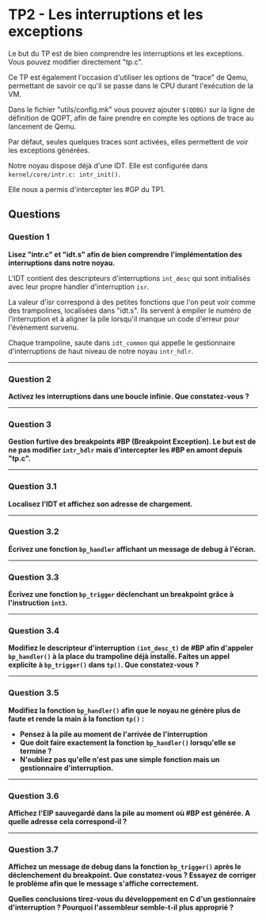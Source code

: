 # TP2 - Les interruptions et les exceptions

Le but du TP est de bien comprendre les interruptions et les exceptions. Vous pouvez modifier directement "tp.c".

Ce TP est également l'occasion d'utiliser les options de "trace" de Qemu, permettant de savoir ce qu'il se passe dans le CPU durant l'exécution de la VM.

Dans le fichier "utils/config.mk" vous pouvez ajouter `$(QDBG)` sur la ligne de définition de QOPT, afin de faire prendre en compte les options de trace au lancement de Qemu.

Par défaut, seules quelques traces sont activées, elles permettent de voir les exceptions générées.

Notre noyau dispose déjà d'une IDT. Elle est configurée dans `kernel/core/intr.c: intr_init()`.

Elle nous a permis d'intercepter les #GP du TP1.


## Questions

### Question 1

**Lisez "intr.c" et "idt.s" afin de bien comprendre l'implémentation des interruptions dans notre noyau.**

L'IDT contient des descripteurs d'interruptions `int_desc` qui sont initialisés avec leur propre handler d'interruption `isr`.

La valeur d'isr correspond à des petites fonctions que l'on peut voir comme des trampolines, localisées dans "idt.s". Ils servent à empiler le numéro de l'interruption et à aligner la pile lorsqu'il manque un code d'erreur pour l'évènement survenu.

Chaque trampoline, saute dans `idt_common` qui appelle le gestionnaire d'interruptions de haut niveau de notre noyau `intr_hdlr`.

---

### Question 2

**Activez les interruptions dans une boucle infinie. Que constatez-vous ?**

---

### Question 3

**Gestion furtive des breakpoints #BP (Breakpoint Exception). Le but est de ne pas modifier `intr_hdlr` mais d'intercepter les #BP en amont depuis "tp.c".**

---

### Question 3.1

**Localisez l'IDT et affichez son adresse de chargement.**

---

### Question 3.2

**Écrivez une fonction `bp_handler` affichant un message de debug à l'écran.**

---

### Question 3.3

**Écrivez une fonction `bp_trigger` déclenchant un breakpoint grâce à l'instruction `int3`.**

---

### Question 3.4

**Modifiez le descripteur d'interruption `(int_desc_t)` de #BP afin d'appeler `bp_handler()` à la place du trampoline déjà installé. Faites un appel explicite à `bp_trigger()` dans `tp()`. Que constatez-vous ?**

---

### Question 3.5

**Modifiez la fonction `bp_handler()` afin que le noyau ne génère plus de faute et rende la main à la fonction `tp()` :**
 - **Pensez à la pile au moment de l'arrivée de l'interruption**
 - **Que doit faire exactement la fonction `bp_handler()` lorsqu'elle se termine ?**
 - **N'oubliez pas qu'elle n'est pas une simple fonction mais un gestionnaire d'interruption.**

---

### Question 3.6

**Affichez l'EIP sauvegardé dans la pile au moment où #BP est générée. A quelle adresse cela correspond-il ?**

---

### Question 3.7

**Affichez un message de debug dans la fonction `bp_trigger()` après le déclenchement du breakpoint. Que constatez-vous ? Essayez de corriger le problème afin que le message s'affiche correctement.**

**Quelles conclusions tirez-vous du développement en C d'un gestionnaire d'interruption ? Pourquoi l'assembleur semble-t-il plus approprié ?**
